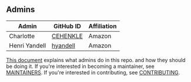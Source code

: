 ## Admins

| Admin           | GitHub ID                               | Affiliation |
| --------------- | --------------------------------------- | ----------- |
| Charlotte       | [CEHENKLE](https://github.com/CEHENKLE) | Amazon      |
| Henri Yandell   | [hyandell](https://github.com/hyandell) | Amazon      |

[This document](https://github.com/opensearch-project/.github/blob/main/ADMINS.md) explains what admins do in this repo. and how they should be doing it. If you're interested in becoming a maintainer, see [MAINTAINERS](MAINTAINERS.md). If you're interested in contributing, see [CONTRIBUTING](CONTRIBUTING.md).